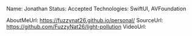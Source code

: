 Name: Jonathan
Status: Accepted
Technologies: SwiftUI, AVFoundation

AboutMeUrl: https://fuzzynat26.github.io/personal/
SourceUrl: https://github.com/FuzzyNat26/light-pollution
VideoUrl:

<!---
EXAMPLE
Name: John Appleseed
Status: Submitted <or> Winner <or> Distinguished <or> Rejected
Technologies: SwiftUI, RealityKit, CoreGraphic

AboutMeUrl: https://linkedin.com/in/johnappleseed
SourceUrl: https://github.com/johnappleseed/wwdc2025
VideoUrl: https://youtu.be/ABCDE123456
-->
